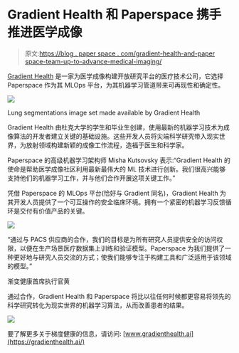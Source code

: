 # Gradient Health 和 Paperspace 携手推进医学成像

> 原文:[https://blog . paper space . com/gradient-health-and-paper space-team-up-to-advance-medical-imaging/](https://blog.paperspace.com/gradient-health-and-paperspace-team-up-to-advance-medical-imaging/)

[Gradient Health](https://gradienthealth.ai/) 是一家为医学成像构建开放研究平台的医疗技术公司，它选择 Paperspace 作为其 MLOps 平台，为其机器学习管道带来可再现性和确定性。

![](../Images/5736097bb1683fb1a46b3e04e0cc0c82.png)

Lung segmentations image set made available by Gradient Health

Gradient Health 由杜克大学的学生和毕业生创建，使用最新的机器学习技术为成像算法的开发者建立关键的基础设施。这些开发人员将尖端科学研究带入现实世界，为放射领域构建新颖的成像工作流程，造福于医生和科学家。

Paperspace 的高级机器学习架构师 Misha Kutsovsky 表示:“Gradient Health 的使命是帮助医学成像社区利用最新最伟大的 ML 技术进行创新。我们很高兴能够支持他们的机器学习工作，并与他们合作开展这项关键工作。”

凭借 Paperspace 的 MLOps 平台(恰好与 Gradient 同名)，Gradient Health 为其开发人员提供了一个可互操作的安全临床环境。拥有一个紧密的机器学习反馈循环是交付有价值产品的关键。

![](../Images/f1805b595540ded8b6b8142d292ffe68.png)

“通过与 PACS 供应商的合作，我们的目标是为所有研究人员提供安全的访问权限，以便在生产场景医疗数据集上训练和验证模型。Paperspace 为我们提供了一种更好地与研究人员交流的方式；使我们能够专注于构建工具和广泛适用于该领域的模型。”

渐变健康首席执行官黄

通过合作，Gradient Health 和 Paperspace 将比以往任何时候都更容易将领先的科学研究转化为现实世界的机器学习算法，从而改善患者的结果。

[![](../Images/aeec1d8e2e83833c814b56f6201c4293.png)](https://gradienthealth.ai/) 

要了解更多关于梯度健康的信息，请访问: [www.gradienthealth.ai](https://gradienthealth.ai/)